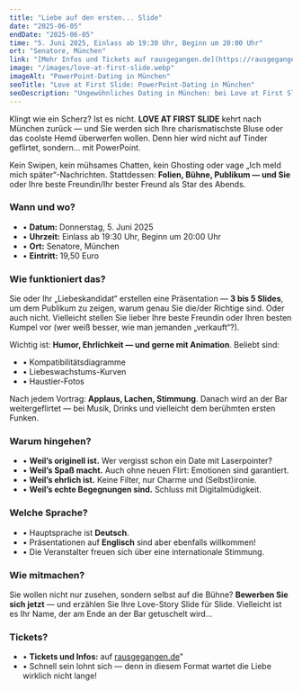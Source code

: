 ```yaml
---
title: "Liebe auf den ersten... Slide"
date: "2025-06-05"
endDate: "2025-06-05"
time: "5. Juni 2025, Einlass ab 19:30 Uhr, Beginn um 20:00 Uhr"
ort: "Senatore, München"
link: "[Mehr Infos und Tickets auf rausgegangen.de](https://rausgegangen.de/events/love-at-first-slide-power-point-dating-by-rausgegangen-audie-0/)"
image: "/images/love-at-first-slide.webp"
imageAlt: "PowerPoint-Dating in München"
seoTitle: "Love at First Slide: PowerPoint-Dating in München"
seoDescription: "Ungewöhnliches Dating in München: bei Love at First Slide wird mit Präsentationen geflirtet. Alle Infos zum Termin, Ort, Ablauf und Teilnahme."
---
```


Klingt wie ein Scherz? Ist es nicht. **LOVE AT FIRST SLIDE** kehrt nach München zurück — und Sie werden sich Ihre charismatischste Bluse oder das coolste Hemd überwerfen wollen. Denn hier wird nicht auf Tinder geflirtet, sondern... mit PowerPoint.

Kein Swipen, kein mühsames Chatten, kein Ghosting oder vage „Ich meld mich später“-Nachrichten. Stattdessen: **Folien, Bühne, Publikum — und Sie** oder Ihre beste Freundin/Ihr bester Freund als Star des Abends.

### Wann und wo?

- • **Datum:** Donnerstag, 5. Juni 2025  
- • **Uhrzeit:** Einlass ab 19:30 Uhr, Beginn um 20:00 Uhr  
- • **Ort:** Senatore, München  
- • **Eintritt:** 19,50 Euro   

### Wie funktioniert das?

Sie oder Ihr „Liebeskandidat“ erstellen eine Präsentation — **3 bis 5 Slides**, um dem Publikum zu zeigen, warum genau Sie die/der Richtige sind. Oder auch nicht. Vielleicht stellen Sie lieber Ihre beste Freundin oder Ihren besten Kumpel vor (wer weiß besser, wie man jemanden „verkauft“?).

Wichtig ist: **Humor, Ehrlichkeit — und gerne mit Animation**. Beliebt sind:

- • Kompatibilitätsdiagramme  
- • Liebeswachstums-Kurven  
- • Haustier-Fotos  

Nach jedem Vortrag: **Applaus, Lachen, Stimmung**. Danach wird an der Bar weitergeflirtet — bei Musik, Drinks und vielleicht dem berühmten ersten Funken.

### Warum hingehen?

- • **Weil’s originell ist.** Wer vergisst schon ein Date mit Laserpointer?  
- • **Weil’s Spaß macht.** Auch ohne neuen Flirt: Emotionen sind garantiert.  
- • **Weil’s ehrlich ist.** Keine Filter, nur Charme und (Selbst)ironie.  
- • **Weil’s echte Begegnungen sind.** Schluss mit Digitalmüdigkeit.  

### Welche Sprache?

- • Hauptsprache ist **Deutsch**.  
- • Präsentationen auf **Englisch** sind aber ebenfalls willkommen!  
- • Die Veranstalter freuen sich über eine internationale Stimmung.  

### Wie mitmachen?

Sie wollen nicht nur zusehen, sondern selbst auf die Bühne? **Bewerben Sie sich jetzt** — und erzählen Sie Ihre Love-Story Slide für Slide. Vielleicht ist es Ihr Name, der am Ende an der Bar getuschelt wird...

### Tickets?

- • **Tickets und Infos:** auf [rausgegangen.de](https://rausgegangen.de/events/love-at-first-slide-power-point-dating-by-rausgegangen-audie-0/)"  
- • Schnell sein lohnt sich — denn in diesem Format wartet die Liebe wirklich nicht lange!
